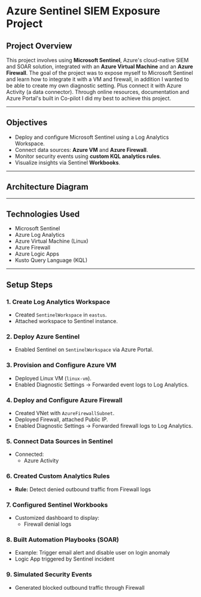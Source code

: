 # Azure Sentinel SIEM Exposure Project

## Project Overview
This project involves using **Microsoft Sentinel**, Azure's cloud-native SIEM and SOAR solution, integrated with an **Azure Virtual Machine** and an **Azure Firewall**. The goal of the project was to expose myself to Microsoft Sentinel and learn how to integrate it with a VM and firewall, in addition I wanted to be able to create my own diagnostic setting. Plus connect it with Azure Activity (a data connector). Through online resources, documentation and Azure Portal's built in Co-pilot I did my best to achieve this project.

---

## Objectives
- Deploy and configure Microsoft Sentinel using a Log Analytics Workspace.
- Connect data sources: **Azure VM** and **Azure Firewall**.
- Monitor security events using **custom KQL analytics rules**.
- Visualize insights via Sentinel **Workbooks**.

---

## Architecture Diagram


---

## Technologies Used
- Microsoft Sentinel
- Azure Log Analytics
- Azure Virtual Machine (Linux)
- Azure Firewall
- Azure Logic Apps
- Kusto Query Language (KQL)

---

## Setup Steps

### 1. Create Log Analytics Workspace
- Created `SentinelWorkspace` in `eastus`.
- Attached workspace to Sentinel instance.

### 2. Deploy Azure Sentinel
- Enabled Sentinel on `SentinelWorkspace` via Azure Portal.

### 3. Provision and Configure Azure VM
- Deployed Linux VM (`linux-vm`).
- Enabled Diagnostic Settings → Forwarded event logs to Log Analytics.

### 4. Deploy and Configure Azure Firewall
- Created VNet with `AzureFirewallSubnet`.
- Deployed Firewall, attached Public IP.
- Enabled Diagnostic Settings → Forwarded firewall logs to Log Analytics.

### 5. Connect Data Sources in Sentinel
- Connected:
  - Azure Activity

### 6. Created Custom Analytics Rules
- **Rule:** Detect denied outbound traffic from Firewall logs

### 7. Configured Sentinel Workbooks
- Customized dashboard to display:
  - Firewall denial logs

### 8. Built Automation Playbooks (SOAR)
- Example: Trigger email alert and disable user on login anomaly
- Logic App triggered by Sentinel incident

### 9. Simulated Security Events
- Generated blocked outbound traffic through Firewall


